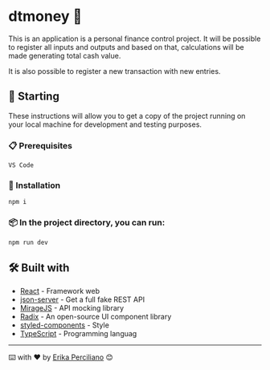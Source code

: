 # dtmoney 🤑

This is an application is a personal finance control project.
It will be possible to register all inputs and outputs and based on that, calculations will be made generating total cash value.

It is also possible to register a new transaction with new entries.


## 🚀 Starting
These instructions will allow you to get a copy of the project running on your local machine for development and testing purposes.

### 📋 Prerequisites

```
VS Code
```
### 🔧 Installation

```
npm i 
```
### 📦 In the project directory, you can run:

```
npm run dev
```

## 🛠️ Built with

* [React](https://pt-br.reactjs.org/) - Framework web
* [json-server](https://github.com/typicode/json-server) - Get a full fake REST API
* [MirageJS](https://miragejs.com/) - API mocking library
* [Radix](https://www.radix-ui.com/) - An open-source UI component library
* [styled-components](https://styled-components.com/) - Style
* [TypeScript](https://www.typescriptlang.org/docs/) - Programming languag


---
⌨️ with ❤️ by [Erika Perciliano](https://github.com/erikaperciliano) 😊
